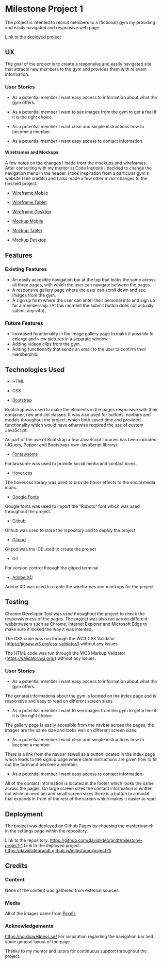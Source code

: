 # Milestone Project 1

The project is intented to recruit members to a (fictional) gym my providing and easily navigated and responsive web page.

[Link to the deployed project](https://davidlidebrandt.github.io/milestone-project-1/)

## UX

The goal of the project is to create a responsive and easily navigated site that attracts new members to the gym and provides them with relevant information.

### User Stories

* As a potential member I want easy access to information about what the gym offers.

* As a potential member I want to see images from the gym to get a feel if it is the right choice.

* As a potential member I want clear and simple instructions how to become a member.

* As a potential member I want easy access to contact information.


#### Wireframes and Mockups

A few notes on the changes I made from the mockups and wireframes. After consulting with my mentor at Code Institute I decided to change the navigation menu in the header.
I took inspiration from a particular gym's website (see credits) and I also made a few other minor changes to the finsihed project.


* [Wireframe Mobile](assets/images/wireframe-mobile.jpg)
* [Wireframe Tablet](assets/images/wireframe-tablet.jpg)
* [Wireframe Desktop](assets/images/wireframe-desktop.jpg)

* [Mockup Mobile](assets/images/mockup-mobile.jpg)
* [Mockup Tablet](assets/images/mockup-tablet.jpg)
* [Mockup Desktop](assets/images/mockup-desktop.jpg)
   

## Features

### Existing Features

* An easily accesible navigation bar at the top  that looks the same across all three pages, with which the user can navigate between the pages.
* A responsive gallery page where the user can scroll down and see images from the gym.
* A sign up form where the user can enter their personal info and sign up for a membership. (At this moment the submit button does not actually submit any info).


### Future Features

* Increased functionality in the image gallery page to make it possible to enlarge and view pictures in a separate window.
* Adding videos clips from the gym.
* Adding functionalty that sends an email to the user to confirm their membership.


## Technologies Used

* HTML

* CSS

* [Bootstrap](https://getbootstrap.com/)

Bootstrap was used to make the elements in the pages responsive with their container, row and col classes.
It was also used for buttons, navbars and modals throughout the project, which both saved time and provided functionality which would have otherwise required the use of custom JavaScript.

As part of the use of Bootstrap a few JavaScript libraries has been included (JQuery, Popper and Bootstraps own JavaScript library).

* [Fontawsome](https://fontawesome.com/)

Fontawsome was used to provide social media and contact icons.

* [Hover.css](https://cdnjs.com/libraries/hover.css)

The hover.css library was used to provide hover effects to the social media icons.

* [Google Fonts](https://fonts.google.com/)

Google fonts was used to import the "Roboto" font which was used throughout the project.

* [Github](https://github.com/)

Github was used to store the repository and to deploy the project

* [Gitpod](https://www.gitpod.io/)

Gitpod was the IDE used to create the project

* Git 

For version control through the gitpod terminal

* [Adobe XD](https://www.adobe.com/products/xd.html)

Adobe XD was used to create the wireframes and mockups for the project


## Testing

Chrome Developer Tool was used throughout the project to check the responsiveness of the pages. The project was also run across different webbrowsers such as Chrome,
Internet Explorer and Microsoft Edge to make sure it looked the way it was intented.

The CSS code was run through the WC3 CSS Validator (https://jigsaw.w3.org/css-validator/) without any issues.

The HTML code was run through the WC3 Markup Validator (https://validator.w3.org/) without any issues.

### User Stories

* As a potential member I want easy access to information about what the gym offers.

The genaral informationa about the gym is located on the index page and is responsive and easy to read on different screen sizes.

* As a potential member I want to see images from the gym to get a feel if it is the right choice.

The gallery page is easily accesible from the navbar across the pages, the images are the same size and looks well on different screen sizes.

* As a potential member I want clear and simple instructions how to become a member.

There is a link from the navbar aswell as a button located in the index page which leads to the signup page where clear instructions are given how to fill out the form and become a member.

* As a potential member I want easy access to contact information.

All of the contact information is located in the footer which looks the same across the pages. On large screen sizes the contact information is written out while on medium and small screen sizes there is a button to a modal that expands in front of the rest of the screen which makes it easier to read.

## Deployment

The project was deployed on Github Pages by choosing the masterbranch in the settings page within the repository.

Link to the repository: https://github.com/davidlidebrandt/milestone-project-1
Link to the deployed project: https://davidlidebrandt.github.io/milestone-project-1/

## Credits 

### Content

None of the content was gathered from external sources.

### Media

All of the images came from [Pexels](https://www.pexels.com/royalty-free-images/)

### Acknowledgements

https://nordicwellness.se/ For inspiration regarding the navigation bar and some general layout of the page.

Thanks to my mentor and tutors for continuous support throughout the project.